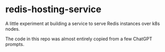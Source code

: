 # redis-hosting-service

A little experiment at building a service to serve Redis instances over
k8s nodes.

The code in this repo was almost entirely copied from a few ChatGPT prompts.

